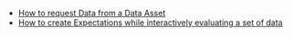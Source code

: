 - [How to request Data from a Data Asset](/docs/oss/guides/connecting_to_your_data/fluent/batch_requests/how_to_request_data_from_a_data_asset)
- [How to create Expectations while interactively evaluating a set of data](/docs/oss/guides/expectations/how_to_create_and_edit_expectations_with_instant_feedback_from_a_sample_batch_of_data)